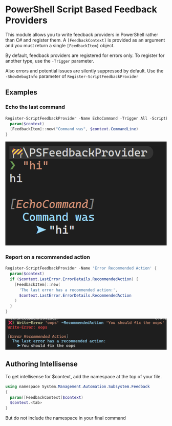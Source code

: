 # PowerShell Script Based Feedback Providers

This module allows you to write feedback providers in PowerShell rather than C# and register them. A `[FeedbackContext]` is provided as an argument and you must return a single `[FeedbackItem]` object.

By default, feedback providers are registered for errors only. To register for another type, use the `-Trigger` parameter.

Also errors and potential issues are silently suppressed by default. Use the `-ShowDebugInfo` parameter of `Register-ScriptFeedbackProvider`

## Examples

### Echo the last command

```powershell
Register-ScriptFeedbackProvider -Name EchoCommand -Trigger All -ScriptBlock {
  param($context)
  [FeedbackItem]::new("Command was", $context.CommandLine)
}
```

![Alt text](images/README/image.png)

### Report on a recommended action

```powershell
Register-ScriptFeedbackProvider -Name 'Error Recommended Action' {
  param($context)
  if ($context.LastError.ErrorDetails.RecommendedAction) {
    [FeedbackItem]::new(
      'The last error has a recommended action:',
      $context.LastError.ErrorDetails.RecommendedAction
    )
  }
}
```

![Alt text](images/README/image-1.png)

## Authoring Intellisense

To get intellisense for $context, add the namespace at the top of your file.

```powershell
using namespace System.Management.Automation.Subsystem.Feedback
{
  param([FeedbackContext]$context)
  $context.<tab>
}
```

But do not include the namespace in your final command

